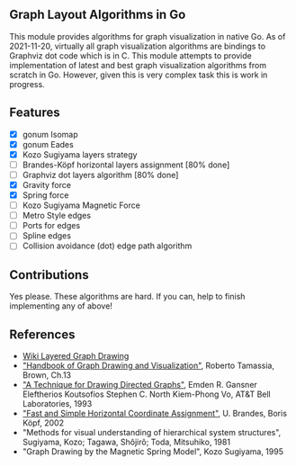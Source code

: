 ## Graph Layout Algorithms in Go

This module provides algorithms for graph visualization in native Go.
As of 2021-11-20, virtually all graph visualization algorithms are bindings to Graphviz dot code which is in C.
This module attempts to provide implementation of latest and best graph visualization algorithms from scratch in Go.
However, given this is very complex task this is work in progress.

## Features

- [x] gonum Isomap
- [x] gonum Eades
- [x] Kozo Sugiyama layers strategy
- [ ] Brandes-Köpf horizontal layers assignment [80% done]
- [ ] Graphviz dot layers algorithm [80% done]
- [x] Gravity force
- [x] Spring force
- [ ] Kozo Sugiyama Magnetic Force
- [ ] Metro Style edges
- [ ] Ports for edges
- [ ] Spline edges
- [ ] Collision avoidance (dot) edge path algorithm

## Contributions

Yes please. These algorithms are hard. If you can, help to finish implementing any of above!

## References

- [Wiki Layered Graph Drawing](https://en.wikipedia.org/wiki/Layered_graph_drawing)
- ["Handbook of Graph Drawing and Visualization"](https://cs.brown.edu/people/rtamassi/gdhandbook/), Roberto Tamassia, Brown, Ch.13
- ["A Technique for Drawing Directed Graphs"](https://ieeexplore.ieee.org/document/221135), Emden R. Gansner Eleftherios Koutsofios Stephen C. North Kiem-Phong Vo, AT&T Bell Laboratories, 1993
- ["Fast and Simple Horizontal Coordinate Assignment"](https://link.springer.com/content/pdf/10.1007/3-540-45848-4_3.pdf), U. Brandes, Boris Köpf, 2002
- "Methods for visual understanding of hierarchical system structures", Sugiyama, Kozo; Tagawa, Shôjirô; Toda, Mitsuhiko, 1981
- "Graph Drawing by the Magnetic Spring Model", Kozo Sugiyama, 1995
